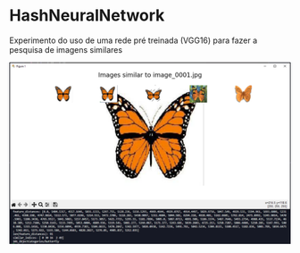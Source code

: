 # HashNeuralNetwork
Experimento do uso de uma rede pré treinada (VGG16) para fazer a pesquisa de imagens similares

![Imagem Teste](image.png)
